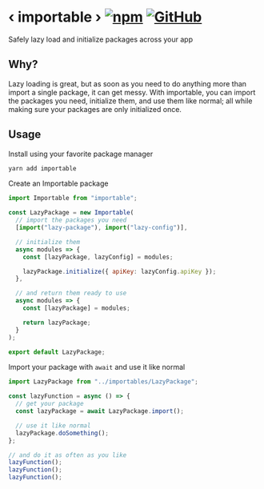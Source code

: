 # ‹ importable › [![npm](https://img.shields.io/npm/v/importable.svg)](https://www.npmjs.com/package/importable) [![GitHub](https://img.shields.io/github/license/michaelwm/importable.svg)](https://github.com/michaelwm/importable/blob/master/LICENSE)

Safely lazy load and initialize packages across your app

## Why?

Lazy loading is great, but as soon as you need to do anything more than import a single package, it can get messy. With importable, you can import the packages you need, initialize them, and use them like normal; all while making sure your packages are only initialized once.

## Usage

Install using your favorite package manager

```bash
yarn add importable
```

Create an Importable package

```js
import Importable from "importable";

const LazyPackage = new Importable(
  // import the packages you need
  [import("lazy-package"), import("lazy-config")],

  // initialize them
  async modules => {
    const [lazyPackage, lazyConfig] = modules;

    lazyPackage.initialize({ apiKey: lazyConfig.apiKey });
  },

  // and return them ready to use
  async modules => {
    const [lazyPackage] = modules;

    return lazyPackage;
  }
);

export default LazyPackage;
```

Import your package with `await` and use it like normal

```js
import LazyPackage from "../importables/LazyPackage";

const lazyFunction = async () => {
  // get your package
  const lazyPackage = await LazyPackage.import();

  // use it like normal
  lazyPackage.doSomething();
};

// and do it as often as you like
lazyFunction();
lazyFunction();
lazyFunction();
```
